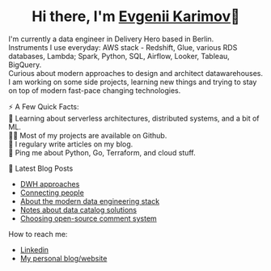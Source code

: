<h1 align="center">Hi there, I'm <a href="https://www.karimov.berlin/" target="_blank">Evgenii Karimov</a>👋</h1>

I'm currently a data engineer in Delivery Hero based in Berlin.  
Instruments I use everyday: AWS stack - Redshift, Glue, various RDS databases, Lambda; Spark, Python, SQL, Airflow, Looker, Tableau, BigQuery.  
Curious about modern approaches to design and architect datawarehouses.  
I am working on some side projects, learning new things and trying to stay on top of modern fast-pace changing technologies.

⚡️ A Few Quick Facts:  
🧐 Learning about serverless architectures, distributed systems, and a bit of ML.  
👨‍💻 Most of my projects are available on Github.  
📝 I regulary write articles on my blog.  
💬 Ping me about Python, Go, Terraform, and cloud stuff.   

📕 Latest Blog Posts
<!-- BLOG-POST-LIST:START -->
- [DWH approaches](https://www.karimov.berlin/writing/2021-04-30-dwh-structure-approaches/)
- [Connecting people](https://www.karimov.berlin/writing/2021-02-25-clubhouse/)
- [About the modern data engineering stack](https://www.karimov.berlin/writing/2021-02-22-modern-data-eng-stack/)
- [Notes about data catalog solutions](https://www.karimov.berlin/writing/2021-01-25-data-catalog/)
- [Choosing open-source comment system](https://www.karimov.berlin/writing/2021-01-11-comments-system/)
<!-- BLOG-POST-LIST:END -->

How to reach me:
- [Linkedin](https://www.linkedin.com/in/evgenii-karimov)
- [My personal blog/website](https://www.karimov.berlin)
